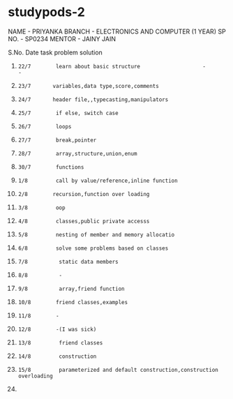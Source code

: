 # studypods-2

NAME - PRIYANKA
BRANCH - ELECTRONICS AND COMPUTER (1 YEAR)
SP NO. - SP0234
MENTOR - JAINY JAIN

S.No.    Date                 task                               problem             solution 
 1.     22/7        learn about basic structure                    -                    -
 2.     23/7       variables,data type,score,comments             
 3.     24/7       header file,,typecasting,manipulators      
 4.     25/7        if else, switch case
 5.     26/7        loops          
 6.     27/7        break,pointer 
 7.     28/7        array,structure,union,enum
 8.     30/7        functions
 9.     1/8         call by value/reference,inline function
 10.     2/8        recursion,function over loading
 11.     3/8         oop
 12.     4/8         classes,public private accesss
 13.     5/8         nesting of member and memory allocatio
 14.     6/8         solve some problems based on classes
 15.     7/8          static data members
 16.     8/8          -
 17.     9/8          array,friend function
 18.     10/8        friend classes,examples
 19.     11/8        -
 20.     12/8        -(I was sick)
 21.     13/8         friend classes
 22.     14/8         construction
 23.     15/8         parameterized and default construction,construction overloading
 24.   
